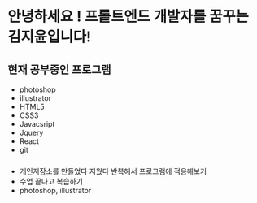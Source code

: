 # 안녕하세요 ! 프롵트엔드 개발자를 꿈꾸는 김지윤입니다!
## 현재 공부중인 프로그램
* photoshop
* illustrator
* HTML5
* CSS3
* Javacsript
* Jquery
* React
* git

### 
* 개인저장소를 만들었다 지웠다 반복해서 프로그램에 적응해보기
* 수업 끝나고 복습하기
* photoshop, illustrator
